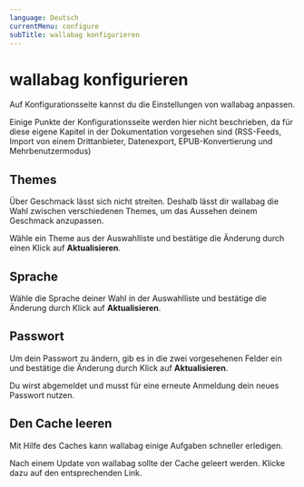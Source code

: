 ```yaml
---
language: Deutsch
currentMenu: configure
subTitle: wallabag konfigurieren
---
```


# wallabag konfigurieren

Auf Konfigurationsseite kannst du die Einstellungen von wallabag anpassen. 

Einige Punkte der Konfigurationsseite werden hier nicht beschrieben, da für diese eigene Kapitel in der Dokumentation vorgesehen sind (RSS-Feeds, Import von einem Drittanbieter, Datenexport, EPUB-Konvertierung und Mehrbenutzermodus)

## Themes

Über Geschmack lässt sich nicht streiten. Deshalb lässt dir wallabag die Wahl zwischen verschiedenen Themes, um das Aussehen deinem Geschmack anzupassen.

Wähle ein Theme aus der Auswahlliste und bestätige die Änderung durch einen Klick auf **Aktualisieren**.

## Sprache

Wähle die Sprache deiner Wahl in der Auswahlliste und bestätige die Änderung durch Klick auf **Aktualisieren**.

## Passwort

Um dein Passwort zu ändern, gib es in die zwei vorgesehenen Felder ein und bestätige die Änderung durch Klick auf **Aktualisieren**.

Du wirst abgemeldet und musst für eine erneute Anmeldung dein neues Passwort nutzen.

## Den Cache leeren

Mit Hilfe des Caches kann wallabag einige Aufgaben schneller erledigen.

Nach einem Update von wallabag sollte der Cache geleert werden. Klicke dazu auf den entsprechenden Link.
